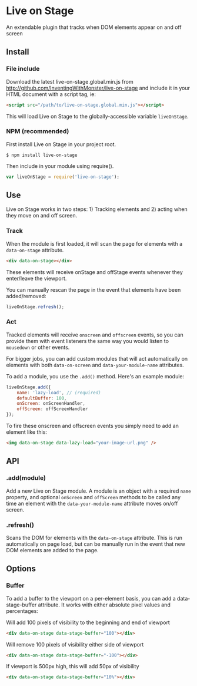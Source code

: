 # Live on Stage

An extendable plugin that tracks when DOM elements appear on and off screen

## Install

### File include

Download the latest live-on-stage.global.min.js from http://github.com/InventingWithMonster/live-on-stage and include it in your HTML document with a script tag, ie:

```html
<script src="/path/to/live-on-stage.global.min.js"></script>
```

This will load Live on Stage to the globally-accessible variable ```liveOnStage```.

### NPM (recommended)

First install Live on Stage in your project root.

```  
$ npm install live-on-stage
```

Then include in your module using require().

```javascript
var liveOnStage = require('live-on-stage');
```

## Use

Live on Stage works in two steps: 1) Tracking elements and 2) acting when they move on and off screen.

### Track

When the module is first loaded, it will scan the page for elements with a ```data-on-stage``` attribute.

```html
<div data-on-stage></div>
```

These elements will receive onStage and offStage events whenever they enter/leave the viewport.

You can manually rescan the page in the event that elements have been added/removed:

```javascript
liveOnStage.refresh();
```

### Act

Tracked elements will receive ```onscreen``` and ```offscreen``` events, so you can provide them with event listeners the same way you would listen to ```mousedown``` or other events.

For bigger jobs, you can add custom modules that will act automatically on elements with both ```data-on-screen``` and ```data-your-module-name``` attributes.

To add a module, you use the ```.add()``` method. Here's an example module:

```javascript
liveOnStage.add({
    name: 'lazy-load', // (required)
    defaultBuffer: 100,
    onScreen: onScreenHandler,
    offScreen: offScreenHandler
});
```

To fire these onscreen and offscreen events you simply need to add an element like this:

```html
<img data-on-stage data-lazy-load="your-image-url.png" />
```

## API

### .add(module)

Add a new Live on Stage module. A module is an object with a required ```name``` property, and optional ```onScreen``` and ```offScreen``` methods to be called any time an element with the ```data-your-module-name``` attribute moves on/off screen.

### .refresh()

Scans the DOM for elements with the ```data-on-stage``` attribute. This is run automatically on page load, but can be manually run in the event that new DOM elements are added to the page.

## Options

### Buffer
To add a buffer to the viewport on a per-element basis, you can add a data-stage-buffer attribute. It works with either absolute pixel values and percentages:
            
Will add 100 pixels of visibility to the beginning and end of viewport
```html
<div data-on-stage data-stage-buffer="100"></div>
```
            
Will remove 100 pixels of visibility either side of viewport
```html
<div data-on-stage data-stage-buffer="-100"></div>
```

If viewport is 500px high, this will add 50px of visibility
```html
<div data-on-stage data-stage-buffer="10%"></div>
```          
